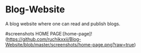 # Blog-Website
A blog website where one can read and publish blogs.

#screenshots
HOME PAGE:[home-page]!(https://github.com/ruchikxxii/Blog-Website/blob/master/screenshots/home-page.png?raw=true)
